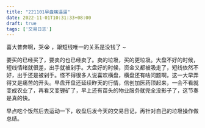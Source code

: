 ```yaml
---
title: "221101早盘瞎逼逼"
date: 2022-11-01T10:31:33+08:00
draft: true
tags: ['交易日志']
---
```


喜大普奔啊，哭😭 ，跟短线唯一的关系是没钱了 ~

要买的已经买了，要卖的也已经卖了。卖的垃圾，买的更垃圾。大盘不好的时候，短线情绪就很差，出手就被剁手。大盘好的时候，资金又都被吸走了，短线依然不好，出手还是被剁手。怪不得很多人说喜欢横盘，横盘还有啥问题啊，这一大早弄得又是痛苦的开头。早盘开盘还延续昨天的行情，信创加医药顶起来，一会不看就变成农业了，再看又变锂矿了，早上还有苗头的物业服务就完全没影子了，这节奏是真的快。


早点吃个饭然后去运动一下，收盘后发今天的交易日记，再针对自己的垃圾操作做总结。